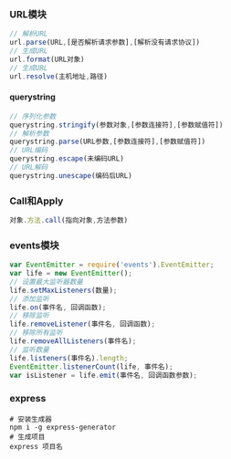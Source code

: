 ### URL模块

```javascript
// 解析URL
url.parse(URL,[是否解析请求参数],[解析没有请求协议])
// 生成URL
url.format(URL对象)
// 生成URL
url.resolve(主机地址,路径)
```

#### querystring

```javascript
// 序列化参数
querystring.stringify(参数对象,[参数连接符],[参数赋值符])
// 解析参数
querystring.parse(URL参数,[参数连接符],[参数赋值符])
// URL编码
querystring.escape(未编码URL)
// URL解码
querystring.unescape(编码后URL)
```

### Call和Apply

```javascript
对象.方法.call(指向对象,方法参数)
```

### events模块

```javascript
var EventEmitter = require('events').EventEmitter;
var life = new EventEmitter();
// 设置最大监听器数量
life.setMaxListeners(数量);
// 添加监听
life.on(事件名, 回调函数);
// 移除监听
life.removeListener(事件名, 回调函数);
// 移除所有监听
life.removeAllListeners(事件名);
// 监听数量
life.listeners(事件名).length;
EventEmitter.listenerCount(life, 事件名);
var isListener = life.emit(事件名, 回调函数参数);
```

### express

```shell
# 安装生成器
npm i -g express-generator
# 生成项目
express 项目名
```

